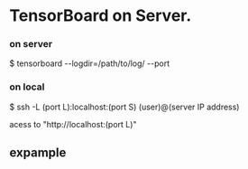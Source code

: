 
# TensorBoard on Server.  
### on server  
$ tensorboard --logdir=/path/to/log/ --port <port S>  

### on local  
$ ssh -L (port L):localhost:(port S) (user)@(server IP address)  

acess to "http://localhost:(port L)"

## expample


